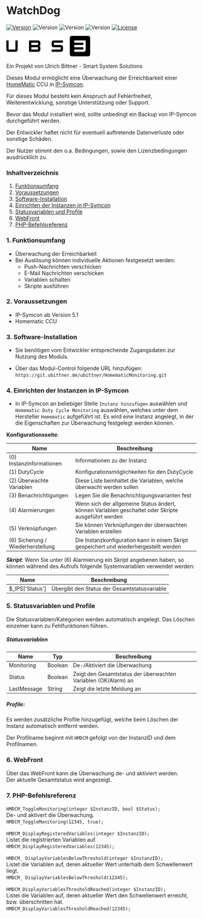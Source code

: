 # WatchDog

[![Version](https://img.shields.io/badge/Symcon_Version-5.1>-red.svg)](https://www.symcon.de/service/dokumentation/entwicklerbereich/sdk-tools/sdk-php/)
![Version](https://img.shields.io/badge/Modul_Version-1.00-blue.svg)
![Version](https://img.shields.io/badge/Modul_Build-1-blue.svg)
![Version](https://img.shields.io/badge/Code-PHP-blue.svg)
[![License](https://img.shields.io/badge/License-CC%20BY--NC--SA%204.0-green.svg)](https://creativecommons.org/licenses/by-nc-sa/4.0/)  

![Logo](../imgs/ubs3_logo.png)  

Ein Projekt von Ulrich Bittner - Smart System Solutions  

Dieses Modul ermöglicht eine Überwachung der Erreichbarkeit einer [HomeMatic](https://www.homematic.com/) CCU in [IP-Symcon](https://www.symcon.de).

Für dieses Modul besteht kein Anspruch auf Fehlerfreiheit, Weiterentwicklung, sonstige Unterstützung oder Support.

Bevor das Modul installiert wird, sollte unbedingt ein Backup von IP-Symcon durchgeführt werden.

Der Entwickler haftet nicht für eventuell auftretende Datenverluste oder sonstige Schäden.

Der Nutzer stimmt den o.a. Bedingungen, sowie den Lizenzbedingungen ausdrücklich zu.

### Inhaltverzeichnis

1. [Funktionsumfang](#1-funktionsumfang)
2. [Voraussetzungen](#2-voraussetzungen)
3. [Software-Installation](#3-software-installation)
4. [Einrichten der Instanzen in IP-Symcon](#4-einrichten-der-instanzen-in-ip-symcon)
5. [Statusvariablen und Profile](#5-statusvariablen-und-profile)
6. [WebFront](#6-webfront)
7. [PHP-Befehlsreferenz](#7-php-befehlsreferenz)

### 1. Funktionsumfang

* Überwachung der Erreichbarkeit
* Bei Auslösung können individuelle Aktionen festgesetzt werden:
  * Push-Nachrichten verschicken
  * E-Mail Nachrichten verschicken
  * Variablen schalten
  * Skripte ausführen
  
### 2. Voraussetzungen

- IP-Symcon ab Version 5.1
- Homematic CCU

### 3. Software-Installation

- Sie benötigen vom Entwickler entsprechende Zugangsdaten zur Nutzung des Moduls.  

- Über das Modul-Control folgende URL hinzufügen: `https://git.ubittner.de/ubittner/HomematicMonitoring.git`

### 4. Einrichten der Instanzen in IP-Symcon

- In IP-Symcon an beliebiger Stelle `Instanz hinzufügen` auswählen und `Homematic Duty Cycle Monitoring` auswählen, welches unter dem Hersteller `Homematic` aufgeführt ist. Es wird eine Instanz angelegt, in der die Eigenschaften zur Überwachung festgelegt werden können.

__Konfigurationsseite__:

Name                                | Beschreibung
----------------------------------- | ---------------------------------
(0) Instanzinformationen            | Informationen zu der Instanz
(1) DutyCycle                       | Konfigurationsmöglichkeiten für den DutyCycle
(2) Überwachte Variablen            | Diese Liste beinhaltet die Variablen, welche überwacht werden sollen
(3) Benachrichtigungen              | Legen Sie die Benachrichtigungsvarianten fest
(4) Alarmierungen                   | Wenn sich der allgemeine Status ändert, können Variablen geschaltet oder Skripte ausgeführt werden
(5) Verknüpfungen                   | Sie können Verknüpfungen der überwachten Variablen erstellen
(6) Sicherung / Wiederherstellung   | Die Instanzkonfiguration kann in einem Skript gespeichert und wiederhergestellt werden

___Skript___: Wenn Sie unter (6) Alarmierung ein Skript angebenen haben, so können während des Aufrufs folgende Systemvariablen verwendet werden:

Name                                | Beschreibung
----------------------------------- | ---------------------------------
$_IPS['Status']                     | Übergibt den Status der Gesamtstatusvariable

### 5. Statusvariablen und Profile

Die Statusvariablen/Kategorien werden automatisch angelegt. Das Löschen einzelner kann zu Fehlfunktionen führen.

##### Statusvariablen

Name         | Typ       | Beschreibung
------------ | --------- | ----------------
Monitoring   | Boolean   | De-/Aktiviert die Überwachung
Status       | Boolean   | Zeigt den Gesamtstatus der überwachten Variablen (OK/Alarm) an
LastMessage  | String    | Zeigt die letzte Meldung an

##### Profile:

Es werden zusätzliche Profile hinzugefügt, welche beim Löschen der Instanz automatisch entfernt werden.

Der Profilname beginnt mit `HMDCM` gefolgt von der InstanzID und dem Profilnamen.

### 6. WebFront

Über das WebFront kann die Überwachung de- und aktiviert werden.  
Der aktuelle Gesamtstatus wird angezeigt.

### 7. PHP-Befehlsreferenz

`HMDCM_ToggleMonitoring(integer $InstanzID, bool $Status);`  
De- und aktivert die Überwachung.  
`HMDCM_ToggleMonitoring(12345, true);`

`HMDCM_DisplayRegisteredVariables(integer $InstanzID);`  
Listet die registrierten Variablen auf.  
`HMDCM_DisplayRegisteredVariables(12345);`

`HMDCM_ DisplayVariablesBelowThreshold(integer $InstanzID);`  
Listet die Variablen auf, deren aktueller Wert unterhalb dem Schwellenwert liegt.  
`HMDCM_ DisplayVariablesBelowThreshold(12345);`

`HMDCM_DisplayVariablesThresholdReached(integer $InstanzID);`  
Listet die Variablen auf, deren aktueller Wert den Schwellenwert erreicht, bzw. überschritten hat.  
`HMDCM_DisplayVariablesThresholdReached(12345);`
